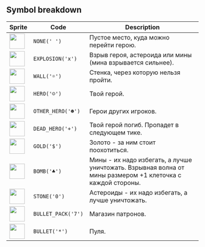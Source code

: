 <meta charset="UTF-8">

## Symbol breakdown
| Sprite | Code | Description |
| -------- | -------- | -------- |
|<img src="https://github.com/codenjoyme/codenjoy/raw/master/CodingDojo/games/spacerace/src/main/webapp/resources/spacerace/sprite/none.png" style="width:40px;" /> | `NONE(' ')` | Пустое место, куда можно перейти герою. | 
|<img src="https://github.com/codenjoyme/codenjoy/raw/master/CodingDojo/games/spacerace/src/main/webapp/resources/spacerace/sprite/explosion.png" style="width:40px;" /> | `EXPLOSION('x')` | Взрыв героя, астероида или мины (мина взрывается сильнее). | 
|<img src="https://github.com/codenjoyme/codenjoy/raw/master/CodingDojo/games/spacerace/src/main/webapp/resources/spacerace/sprite/wall.png" style="width:40px;" /> | `WALL('☼')` | Стенка, через которую нельзя пройти. | 
|<img src="https://github.com/codenjoyme/codenjoy/raw/master/CodingDojo/games/spacerace/src/main/webapp/resources/spacerace/sprite/hero.png" style="width:40px;" /> | `HERO('☺')` | Твой герой. | 
|<img src="https://github.com/codenjoyme/codenjoy/raw/master/CodingDojo/games/spacerace/src/main/webapp/resources/spacerace/sprite/other_hero.png" style="width:40px;" /> | `OTHER_HERO('☻')` | Герои других игроков. | 
|<img src="https://github.com/codenjoyme/codenjoy/raw/master/CodingDojo/games/spacerace/src/main/webapp/resources/spacerace/sprite/dead_hero.png" style="width:40px;" /> | `DEAD_HERO('+')` | Твой герой погиб. Пропадет в следующем тике. | 
|<img src="https://github.com/codenjoyme/codenjoy/raw/master/CodingDojo/games/spacerace/src/main/webapp/resources/spacerace/sprite/gold.png" style="width:40px;" /> | `GOLD('$')` | Золото - за ним стоит поохотиться. | 
|<img src="https://github.com/codenjoyme/codenjoy/raw/master/CodingDojo/games/spacerace/src/main/webapp/resources/spacerace/sprite/bomb.png" style="width:40px;" /> | `BOMB('♣')` | Мины - их надо избегать, а лучше уничтожать. Взрывная волна от мины размером +1 клеточка с каждой стороны. | 
|<img src="https://github.com/codenjoyme/codenjoy/raw/master/CodingDojo/games/spacerace/src/main/webapp/resources/spacerace/sprite/stone.png" style="width:40px;" /> | `STONE('0')` | Астероиды - их надо избегать, а лучше уничтожать. | 
|<img src="https://github.com/codenjoyme/codenjoy/raw/master/CodingDojo/games/spacerace/src/main/webapp/resources/spacerace/sprite/bullet_pack.png" style="width:40px;" /> | `BULLET_PACK('7')` | Магазин патронов. | 
|<img src="https://github.com/codenjoyme/codenjoy/raw/master/CodingDojo/games/spacerace/src/main/webapp/resources/spacerace/sprite/bullet.png" style="width:40px;" /> | `BULLET('*')` | Пуля. | 

